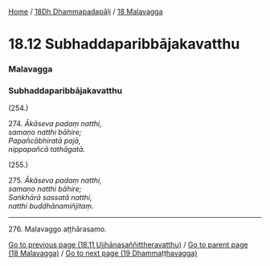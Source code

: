 
[Home](/) / [18Dh Dhammapadapāḷi](../../18Dh.md) / [18 Malavagga](../18.md)

# 18.12 Subhaddaparibbājakavatthu

### Malavagga

### Subhaddaparibbājakavatthu

(254.)

274\. _Ākāseva padaṃ natthi,_  
_samaṇo natthi bāhire;_  
_Papañcābhiratā pajā,_  
_nippapañcā tathāgatā._  


(255.)

275\. _Ākāseva padaṃ natthi,_  
_samaṇo natthi bāhire;_  
_Saṅkhārā sassatā natthi,_  
_natthi buddhānamiñjitaṃ._  


---

276\. Malavaggo aṭṭhārasamo.



[Go to previous page (18.11 Ujjhānasaññittheravatthu)](18.11.md) / [Go to parent page (18 Malavagga)](../18.md) / [Go to next page (19 Dhammaṭṭhavagga)](../19.md)


